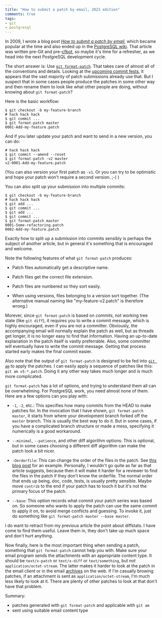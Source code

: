 ```yaml
---
title: "How to submit a patch by email, 2023 edition"
comments: true
tags:
- git
- postgresql
---
```


In 2009, I wrote a blog post [_How to submit a patch by
email_](https://petereisentraut.blogspot.com/2009/09/how-to-submit-patch-by-email.html),
which became popular at the time and also ended up in the [PostgreSQL
wiki](https://wiki.postgresql.org/wiki/Submitting_a_Patch).  That
article was written pre-Git and
pre-[cfbot](http://cfbot.cputube.org/), so maybe it's time for a
refresher, as we head into the next PostgreSQL development cycle.

The short answer is: Use [`git
format-patch`](https://git-scm.com/docs/git-format-patch).  That takes
care of almost all of the conventions and details.  Looking at the
[upcoming commit fests](https://commitfest.postgresql.org/43/), it
appears that the vast majority of patch submissions already use that.
But I suspect that in some cases people produce the patches in some
other way and then rename them to look like what other people are
doing, without knowing about `git format-patch`?

Here is the basic workflow:

```
$ git checkout -b my-feature-branch
# hack hack hack
$ git commit ...
$ git format-patch master
0001-Add-my-feature.patch
```

And if you later update your patch and want to send in a new version,
you can do:

```
# hack hack hack
$ git commit --amend --reset
$ git format-patch -v2 master
v2-0001-Add-my-feature.patch
```

(You can also version your first patch as `-v1`.  Or you can try to be
optimistic and hope your patch won't require a second version. ;-) )

You can also split up your submission into multiple commits:

```
$ git checkout -b my-feature-branch
# hack hack hack
$ git add ...
$ git commit ...
$ git add ...
$ git commit ...
$ git format-patch master
0001-Some-refactoring.patch
0002-Add-my-feature.patch
```

Exactly how to split up a submission into commits sensibly is perhaps
the subject of another article, but in general it's something that is
encouraged and welcome.

Note the following features of what `git format-patch` produces:

- Patch files automatically get a descriptive name.

- Patch files get the correct file extension.

- Patch files are numbered so they sort easily.

- When using versions, files belonging to a version sort together.
  (The alternative manual naming like "my-feature-v2.patch" is
  therefore wrong.)

Morever, since `git format-patch` is based on _commits_, not working
tree state (like `git diff`), it requires you to write a commit
message, which is highly encouraged, even if you are not a committer.
Obviously, the accompanying email will normally explain the patch as
well, but as threads get longer, it is no longer easy to find that
information.  Having an up-to-date explanation in the patch itself is
vastly preferrable.  Also, some committer will eventually have to
write the commit message.  Getting that process started early makes
the final commit easier.

Also note that the output of `git format-patch` is designed to be fed
into [`git am`](https://git-scm.com/docs/git-am) to apply the patches.
I can easily apply a sequence of patches like this: `git am
v5-*.patch`.  Doing it any other way takes much longer and is much
more complicated.

`git format-patch` has a lot of options, and trying to understand them
all can be overwhelming.  For PostgreSQL work, you need almost none of
them.  Here are a few options can you play with:

- `-1`, `-2`, etc.: This specifies how many commits from the HEAD to
  make patches for.  In the invocation that I have shown, `git
  format-patch master`, it starts from where your development branch
  forked off the `master` branch.  This is usually the best way to do
  it.  But in some cases, if you have a complicated branch structure
  or made a mess, specifying it numerically is a good workaround.

- `--minimal`, `--patience`, and other diff algorithm options: This is
  optional, but in some cases choosing a different diff algorithm can
  make the patch look a bit nicer.

- `-Oorderfile`: This can change the order of the files in the patch.
  See [this blog
  post](https://til.cybertec-postgresql.com/post/2019-10-10-%22diff.orderFile:-order-your-git-diff-output-smart!%22/)
  for an example.  Personally, I wouldn't go quite as far as that
  article suggests, because then it will make it harder for a reviewer
  to find the files in the patch if they don't know the orderfile.
  The normal order that ends up being, doc, code, tests, is usually
  pretty sensible.  Maybe move `contrib` to the end if your patch has
  to touch it but it's not the primary focus of the patch.

- `--base`: This option records what commit your patch series was
  based on.  So someone who wants to apply the patch can use the same
  commit to apply it on, to avoid merge conflicts and guessing.  To
  invoke it, just do something like `git format-patch master --base
  master`.

I do want to retract from my previous article the point about
diffstats.  I have come to find them useful.  Leave them in, they
don't take up much space and don't hurt anything.

Now finally, here is the most important thing when sending a patch,
something that `git format-patch` cannot help you with.  Make sure
your email program sends the attachments with an appropriate content
type.  It should be `text/x-patch` or `text/x-diff` or
`text/something`, but *not* `application/octet-stream`.  The latter
makes it harder to look at the patch in the email client or in the
email [archives](https://www.postgresql.org/list/pgsql-hackers/) on
the web.  If I'm casually browing patches, if an attachment is sent as
`application/octet-stream`, I'm much less likely to look at it.  There
are plenty of other patches to look at that don't have that problem.

Summary:

* patches generated with `git format-patch` and applicable with `git am`
* sent using suitable email content type
